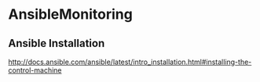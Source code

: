 # AnsibleMonitoring
## Ansible Installation
http://docs.ansible.com/ansible/latest/intro_installation.html#installing-the-control-machine
